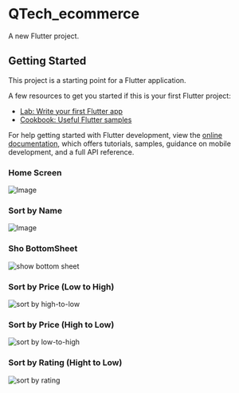 # QTech_ecommerce

A new Flutter project.

## Getting Started

This project is a starting point for a Flutter application.

A few resources to get you started if this is your first Flutter project:

- [Lab: Write your first Flutter app](https://docs.flutter.dev/get-started/codelab)
- [Cookbook: Useful Flutter samples](https://docs.flutter.dev/cookbook)

For help getting started with Flutter development, view the
[online documentation](https://docs.flutter.dev/), which offers tutorials,
samples, guidance on mobile development, and a full API reference.

### Home Screen
![Image](https://github.com/user-attachments/assets/8382173f-0311-402d-878b-357b56f5405c)

### Sort by Name
![Image](https://github.com/user-attachments/assets/51a94954-55b6-4189-8d12-05866f757a32)

### Sho BottomSheet
![show bottom sheet](https://github.com/user-attachments/assets/6d3fc321-4389-4086-8416-96948dce2bc1)

### Sort by Price (Low to High)
![sort by high-to-low](https://github.com/user-attachments/assets/a38cd93a-ce99-4007-9958-05a562e4209d)

### Sort by Price (High to Low)
![sort by low-to-high](https://github.com/user-attachments/assets/15c7d87c-2a2a-4c4b-b04e-cc56099d5857)

### Sort by Rating (Hight to Low)
![sort by rating](https://github.com/user-attachments/assets/0e38a69e-dd4a-47ba-b65f-b43fa8a82213)
